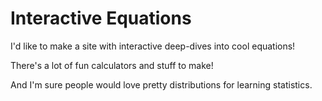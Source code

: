 # Interactive Equations

I'd like to make a site with interactive deep-dives into cool equations!

There's a lot of fun calculators and stuff to make!

And I'm sure people would love pretty distributions for learning statistics.
